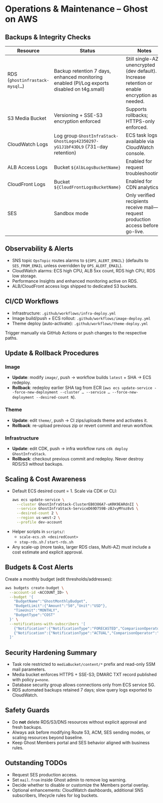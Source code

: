 # Operations & Maintenance – Ghost on AWS

## Backups & Integrity Checks

| Resource | Status | Notes |
|----------|--------|-------|
| RDS (`ghostinfrastack-mysql…`) | Backup retention 7 days, enhanced monitoring enabled (PI/Log exports disabled on t4g.small) | Still single-AZ / unencrypted (dev default). Increase retention or enable encryption as needed. |
| S3 Media Bucket | Versioning + SSE-S3 encryption enforced | Supports rollbacks; HTTPS-only enforced. |
| CloudWatch Logs | Log group `GhostInfraStack-GhostLogs42350297-yG1J1bF43DL9` (731-day retention) | ECS task logs available via CloudWatch console. |
| ALB Access Logs | Bucket `${AlbLogsBucketName}` | Enabled for request troubleshooting. |
| CloudFront Logs | Bucket `${CloudFrontLogsBucketName}` | Enabled for CDN analytics. |
| SES | Sandbox mode | Only verified recipients receive mail—request production access before go-live. |

## Observability & Alerts

- SNS topic `OpsTopic` routes alarms to `${OPS_ALERT_EMAIL}` (defaults to `SES_FROM_EMAIL` unless overridden by `OPS_ALERT_EMAIL`).
- CloudWatch alarms: ECS high CPU, ALB 5xx count, RDS high CPU, RDS low storage.
- Performance Insights and enhanced monitoring active on RDS.
- ALB/CloudFront access logs shipped to dedicated S3 buckets.

## CI/CD Workflows

- Infrastructure: `.github/workflows/infra-deploy.yml`
- Image build/push + ECS rollout: `.github/workflows/image-deploy.yml`
- Theme deploy (auto-activate): `.github/workflows/theme-deploy.yml`

Trigger manually via GitHub Actions or push changes to the respective paths.

## Update & Rollback Procedures

### Image
- **Update**: modify `image/`, push → workflow builds `latest` + SHA → ECS redeploy.
- **Rollback**: redeploy earlier SHA tag from ECR (`aws ecs update-service --force-new-deployment --cluster … --service … --force-new-deployment --desired-count N`).

### Theme
- **Update**: edit `theme/`, push → CI zips/uploads theme and activates it.
- **Rollback**: re-upload previous zip or revert commit and rerun workflow.

### Infrastructure
- **Update**: edit CDK, push → infra workflow runs `cdk deploy GhostInfraStack`.
- **Rollback**: checkout previous commit and redeploy. Never destroy RDS/S3 without backups.

## Scaling & Cost Awareness

- Default ECS desired count = 1. Scale via CDK or CLI:
  ```bash
  aws ecs update-service \
    --cluster GhostInfraStack-ClusterEB0386A7-uKRK9EARdnII \
    --service GhostInfraStack-ServiceD69D759B-zBJvyMYoz8vS \
    --desired-count 2 \
    --region us-west-2 \
    --profile dev-account
  ```
- Helper scripts in `scripts/`:
  - `scale-ecs.sh <desiredCount>`
  - `stop-rds.sh` / `start-rds.sh`
- Any scale-up (more tasks, larger RDS class, Multi-AZ) must include a cost estimate and explicit approval.

## Budgets & Cost Alerts

Create a monthly budget (edit thresholds/addresses):

```bash
aws budgets create-budget \
  --account-id <ACCOUNT_ID> \
  --budget '{
    "BudgetName":"GhostMonthlyBudget",
    "BudgetLimit":{"Amount":"50","Unit":"USD"},
    "TimeUnit":"MONTHLY",
    "BudgetType":"COST"
  }' \
  --notifications-with-subscribers '[
    {"Notification":{"NotificationType":"FORECASTED","ComparisonOperator":"GREATER_THAN","Threshold":80},"Subscribers":[{"SubscriptionType":"EMAIL","Address":"finance@yourdomain.com"}]},
    {"Notification":{"NotificationType":"ACTUAL","ComparisonOperator":"GREATER_THAN","Threshold":90},"Subscribers":[{"SubscriptionType":"EMAIL","Address":"devops@yourdomain.com"}]}
  ]'
```

## Security Hardening Summary

- Task role restricted to `mediaBucket/content/*` prefix and read-only SSM mail parameters.
- Media bucket enforces HTTPS + SSE-S3; DMARC TXT record published with policy `p=none`.
- Database security group allows connections only from ECS service SG.
- RDS automated backups retained 7 days; slow query logs exported to CloudWatch.

## Safety Guards

- Do **not** delete RDS/S3/DNS resources without explicit approval and fresh backups.
- Always ask before modifying Route 53, ACM, SES sending modes, or scaling resources beyond baseline.
- Keep Ghost Members portal and SES behavior aligned with business rules.

## Outstanding TODOs

- Request SES production access.
- Set `mail.from` inside Ghost admin to remove log warning.
- Decide whether to disable or customize the Members portal overlay.
- Optional enhancements: CloudWatch dashboards, additional SNS subscribers, lifecycle rules for log buckets.
